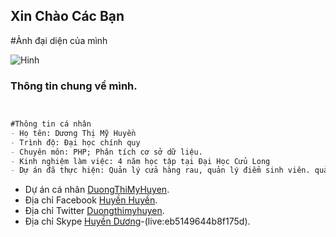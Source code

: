 ## Xin Chào Các Bạn
#Ảnh đại diện của mình

![Hinh](https://scontent.fsgn3-1.fna.fbcdn.net/v/t1.0-9/53208736_824378951239250_2626911773302718464_n.jpg?_nc_cat=109&_nc_oc=AQlR2k5to8uI_PF0_N0X9Vx44GvHtcXHK8JFSwUGxHGieupXoZs_p_tH2YODcyvHcPQ&_nc_ht=scontent.fsgn3-1.fna&oh=f97bb5e6935e704397293db3f2f00c5e&oe=5D4F0E80)

### Thông tin chung về mình.
```markdown


#Thông tin cá nhân
- Họ tên: Dương Thị Mỹ Huyền
- Trình độ: Đại học chính quy
- Chuyên môn: PHP; Phân tích cơ sở dữ liệu.
- Kinh nghiệm làm việc: 4 năm học tập tại Đại Học Cửu Long
- Dự án đã thực hiện: Quản lý cửa hàng rau, quản lý điểm sinh viên. quản lý sách thư viện,...
```

- Dự án cá nhân [DuongThiMyHuyen](https://github.com/DuongThiMyHuyen/1611020038-DUONTHIMYHUYEN).
- Địa chỉ Facebook [Huyền Huyền](https://www.facebook.com/photo.php?fbid=824378947905917&set=a.121025551574597&type=3&theater).
- Địa chỉ Twitter [Duongthimyhuyen](https://twitter.com/Duongthimyhuye2).
- Địa chỉ Skype [Huyền Dương]()-(live:eb5149644b8f175d).

